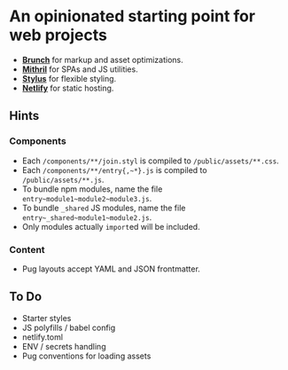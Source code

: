 # An opinionated starting point for web projects

- [**Brunch**](https://brunch.io/docs/config) for markup and asset optimizations.
- [**Mithril**](https://mithril.js.org/api.html) for SPAs and JS utilities.
- [**Stylus**](http://stylus-lang.com/) for flexible styling.
- [**Netlify**](https://www.netlify.com/docs/netlify-toml-reference/) for static hosting.

## Hints

### Components

- Each `/components/**/join.styl` is compiled to `/public/assets/**.css`.
- Each `/components/**/entry{,~*}.js` is compiled to `/public/assets/**.js`.
- To bundle npm modules, name the file `entry~module1~module2~module3.js`.
- To bundle `_shared` JS modules, name the file `entry~_shared~module1~module2.js`.
- Only modules actually `import`ed will be included.

### Content

- Pug layouts accept YAML and JSON frontmatter.

## To Do

- Starter styles
- JS polyfills / babel config
- netlify.toml
- ENV / secrets handling
- Pug conventions for loading assets
